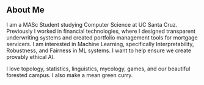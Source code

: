 ## About Me

I am a MASc Student studying Computer Science at UC Santa Cruz. Previously I worked in financial technologies, where I designed transparent underwriting systems and created portfolio management tools for mortgage servicers. I am interested in Machine Learning, specifically Interpretability, Robustness, and Fairness in ML systems. I want to help ensure we create provably ethical AI.

I love topology, statistics, linguistics, mycology, games, and our beautiful forested campus. I also make a mean green curry. 
